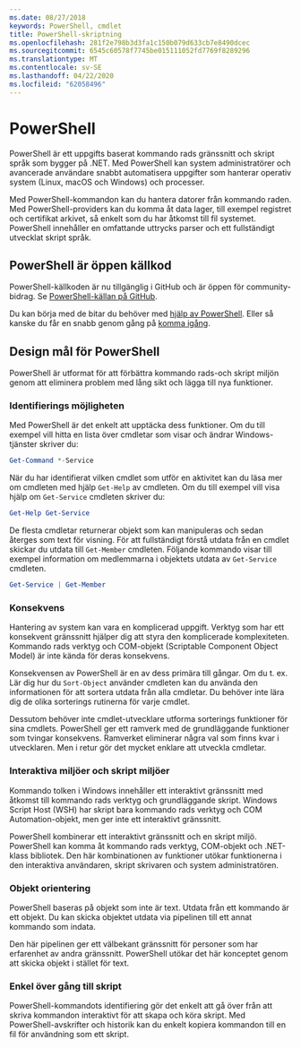 ```yaml
---
ms.date: 08/27/2018
keywords: PowerShell, cmdlet
title: PowerShell-skriptning
ms.openlocfilehash: 281f2e798b3d3fa1c150b079d633cb7e8490dcec
ms.sourcegitcommit: 6545c60578f7745be015111052fd7769f8289296
ms.translationtype: MT
ms.contentlocale: sv-SE
ms.lasthandoff: 04/22/2020
ms.locfileid: "62058496"
---
```

# <a name="powershell"></a>PowerShell

PowerShell är ett uppgifts baserat kommando rads gränssnitt och skript språk som bygger på .NET.
Med PowerShell kan system administratörer och avancerade användare snabbt automatisera uppgifter som hanterar operativ system (Linux, macOS och Windows) och processer.

Med PowerShell-kommandon kan du hantera datorer från kommando raden. Med PowerShell-providers kan du komma åt data lager, till exempel registret och certifikat arkivet, så enkelt som du har åtkomst till fil systemet. PowerShell innehåller en omfattande uttrycks parser och ett fullständigt utvecklat skript språk.

## <a name="powershell-is-open-source"></a>PowerShell är öppen källkod

PowerShell-källkoden är nu tillgänglig i GitHub och är öppen för community-bidrag.
Se [PowerShell-källan på GitHub](https://github.com/powershell/powershell).

Du kan börja med de bitar du behöver med [hjälp av PowerShell](https://github.com/PowerShell/PowerShell#get-powershell).
Eller så kanske du får en snabb genom gång på [komma igång](https://github.com/PowerShell/PowerShell/blob/master/docs/learning-powershell).

## <a name="powershell-design-goals"></a>Design mål för PowerShell

PowerShell är utformat för att förbättra kommando rads-och skript miljön genom att eliminera problem med lång sikt och lägga till nya funktioner.

### <a name="discoverability"></a>Identifierings möjligheten

Med PowerShell är det enkelt att upptäcka dess funktioner. Om du till exempel vill hitta en lista över cmdletar som visar och ändrar Windows-tjänster skriver du:

```powershell
Get-Command *-Service
```

När du har identifierat vilken cmdlet som utför en aktivitet kan du läsa mer om cmdleten med hjälp `Get-Help` av cmdleten. Om du till exempel vill visa hjälp om `Get-Service` cmdleten skriver du:

```powershell
Get-Help Get-Service
```

De flesta cmdletar returnerar objekt som kan manipuleras och sedan återges som text för visning. För att fullständigt förstå utdata från en cmdlet skickar du utdata till `Get-Member` cmdleten. Följande kommando visar till exempel information om medlemmarna i objektets utdata av `Get-Service` cmdleten.

```powershell
Get-Service | Get-Member
```

### <a name="consistency"></a>Konsekvens

Hantering av system kan vara en komplicerad uppgift. Verktyg som har ett konsekvent gränssnitt hjälper dig att styra den komplicerade komplexiteten. Kommando rads verktyg och COM-objekt (Scriptable Component Object Model) är inte kända för deras konsekvens.

Konsekvensen av PowerShell är en av dess primära till gångar. Om du t. ex. Lär dig hur du `Sort-Object` använder cmdleten kan du använda den informationen för att sortera utdata från alla cmdletar. Du behöver inte lära dig de olika sorterings rutinerna för varje cmdlet.

Dessutom behöver inte cmdlet-utvecklare utforma sorterings funktioner för sina cmdlets. PowerShell ger ett ramverk med de grundläggande funktioner som tvingar konsekvens. Ramverket eliminerar några val som finns kvar i utvecklaren. Men i retur gör det mycket enklare att utveckla cmdletar.

### <a name="interactive-and-scripting-environments"></a>Interaktiva miljöer och skript miljöer

Kommando tolken i Windows innehåller ett interaktivt gränssnitt med åtkomst till kommando rads verktyg och grundläggande skript. Windows Script Host (WSH) har skript bara kommando rads verktyg och COM Automation-objekt, men ger inte ett interaktivt gränssnitt.

PowerShell kombinerar ett interaktivt gränssnitt och en skript miljö. PowerShell kan komma åt kommando rads verktyg, COM-objekt och .NET-klass bibliotek. Den här kombinationen av funktioner utökar funktionerna i den interaktiva användaren, skript skrivaren och system administratören.

### <a name="object-orientation"></a>Objekt orientering

PowerShell baseras på objekt som inte är text. Utdata från ett kommando är ett objekt. Du kan skicka objektet utdata via pipelinen till ett annat kommando som indata.

Den här pipelinen ger ett välbekant gränssnitt för personer som har erfarenhet av andra gränssnitt. PowerShell utökar det här konceptet genom att skicka objekt i stället för text.

### <a name="easy-transition-to-scripting"></a>Enkel över gång till skript

PowerShell-kommandots identifiering gör det enkelt att gå över från att skriva kommandon interaktivt för att skapa och köra skript. Med PowerShell-avskrifter och historik kan du enkelt kopiera kommandon till en fil för användning som ett skript.
